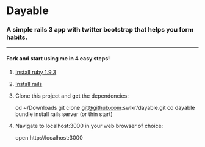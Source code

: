 Dayable
====================

### A simple rails 3 app with twitter bootstrap that helps you form habits.
____________________

#### Fork and start using me in 4 easy steps!

1. [Install ruby 1.9.3](http://www.ruby-lang.org/en/downloads/)
2. [Install rails](http://rubyonrails.org/download)
3. Clone this project and get the dependencies:  

    cd ~/Downloads
    git clone git@github.com:swlkr/dayable.git
    cd dayable
    bundle install
    rails server (or thin start)
        
4. Navigate to localhost:3000 in your web browser of choice:

    open http://localhost:3000
    